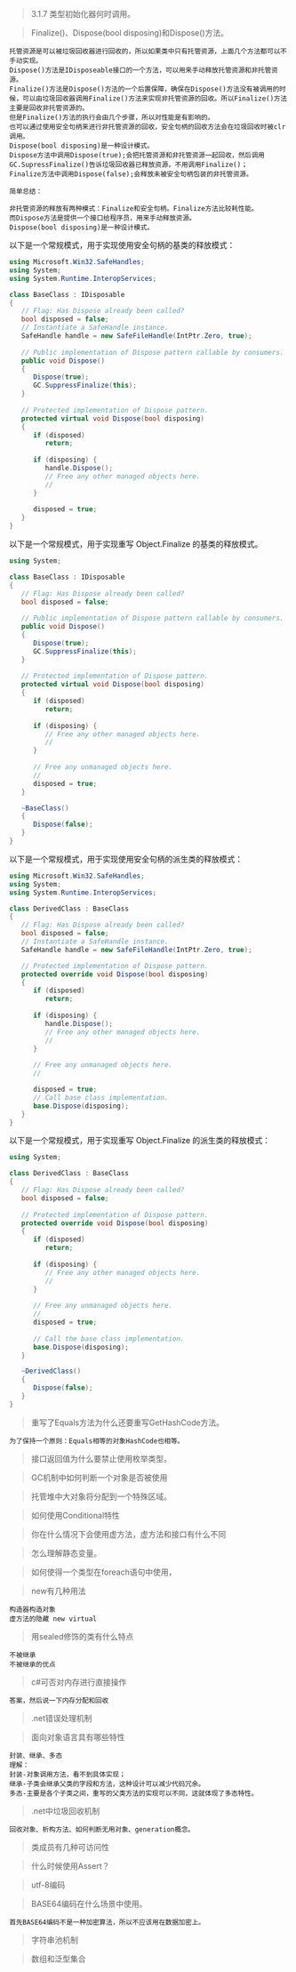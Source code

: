 >3.1.7 类型初始化器何时调用。

>Finalize()、Dispose(bool disposing)和Dispose()方法。

    托管资源是可以被垃圾回收器进行回收的，所以如果类中只有托管资源，上面几个方法都可以不手动实现。
    Dispose()方法是IDisposeable接口的一个方法，可以用来手动释放托管资源和非托管资源。
    Finalize()方法是Dispose()方法的一个后置保障，确保在Dispose()方法没有被调用的时候，可以由垃圾回收器调用Finalize()方法来实现非托管资源的回收。所以Finalize()方法主要是回收非托管资源的。
    但是Finalize()方法的执行会由几个步骤，所以对性能是有影响的。
    也可以通过使用安全句柄来进行非托管资源的回收，安全句柄的回收方法会在垃圾回收时被clr调用。
    Dispose(bool disposing)是一种设计模式。
    Dispose方法中调用Dispose(true);会把托管资源和非托管资源一起回收，然后调用GC.SupressFinalize()告诉垃圾回收器已释放资源，不用调用Finalize()；
    Finalize方法中调用Dispose(false);会释放未被安全句柄包装的非托管资源。

    简单总结：
    
    非托管资源的释放有两种模式：Finalize和安全句柄。Finalize方法比较耗性能。
    而Dispose方法是提供一个接口给程序员，用来手动释放资源。
    Dispose(bool disposing)是一种设计模式。
    
以下是一个常规模式，用于实现使用安全句柄的基类的释放模式：
```csharp
using Microsoft.Win32.SafeHandles;
using System;
using System.Runtime.InteropServices;

class BaseClass : IDisposable
{
   // Flag: Has Dispose already been called?
   bool disposed = false;
   // Instantiate a SafeHandle instance.
   SafeHandle handle = new SafeFileHandle(IntPtr.Zero, true);
   
   // Public implementation of Dispose pattern callable by consumers.
   public void Dispose()
   { 
      Dispose(true);
      GC.SuppressFinalize(this);           
   }
   
   // Protected implementation of Dispose pattern.
   protected virtual void Dispose(bool disposing)
   {
      if (disposed)
         return; 
      
      if (disposing) {
         handle.Dispose();
         // Free any other managed objects here.
         //
      }
      
      disposed = true;
   }
}
```

以下是一个常规模式，用于实现重写 Object.Finalize 的基类的释放模式。
```csharp
using System;

class BaseClass : IDisposable
{
   // Flag: Has Dispose already been called?
   bool disposed = false;
   
   // Public implementation of Dispose pattern callable by consumers.
   public void Dispose()
   { 
      Dispose(true);
      GC.SuppressFinalize(this);           
   }
   
   // Protected implementation of Dispose pattern.
   protected virtual void Dispose(bool disposing)
   {
      if (disposed)
         return; 
      
      if (disposing) {
         // Free any other managed objects here.
         //
      }
      
      // Free any unmanaged objects here.
      //
      disposed = true;
   }

   ~BaseClass()
   {
      Dispose(false);
   }
}
```

以下是一个常规模式，用于实现使用安全句柄的派生类的释放模式：
```csharp
using Microsoft.Win32.SafeHandles;
using System;
using System.Runtime.InteropServices;

class DerivedClass : BaseClass
{
   // Flag: Has Dispose already been called?
   bool disposed = false;
   // Instantiate a SafeHandle instance.
   SafeHandle handle = new SafeFileHandle(IntPtr.Zero, true);

   // Protected implementation of Dispose pattern.
   protected override void Dispose(bool disposing)
   {
      if (disposed)
         return; 
      
      if (disposing) {
         handle.Dispose();
         // Free any other managed objects here.
         //
      }
      
      // Free any unmanaged objects here.
      //

      disposed = true;
      // Call base class implementation.
      base.Dispose(disposing);
   }
}
```
以下是一个常规模式，用于实现重写 Object.Finalize 的派生类的释放模式：
```csharp
using System;

class DerivedClass : BaseClass
{
   // Flag: Has Dispose already been called?
   bool disposed = false;
   
   // Protected implementation of Dispose pattern.
   protected override void Dispose(bool disposing)
   {
      if (disposed)
         return; 
      
      if (disposing) {
         // Free any other managed objects here.
         //
      }
      
      // Free any unmanaged objects here.
      //
      disposed = true;
      
      // Call the base class implementation.
      base.Dispose(disposing);
   }

   ~DerivedClass()
   {
      Dispose(false);
   }
}
```


>重写了Equals方法为什么还要重写GetHashCode方法。

    为了保持一个原则：Equals相等的对象HashCode也相等。
    
>接口返回值为什么要禁止使用枚举类型。

>GC机制中如何判断一个对象是否被使用

>托管堆中大对象将分配到一个特殊区域。

>如何使用Conditional特性

>你在什么情况下会使用虚方法，虚方法和接口有什么不同

>怎么理解静态变量。

>如何使得一个类型在foreach语句中使用，

>new有几种用法

    构造器构造对象
    虚方法的隐藏 new virtual

>用sealed修饰的类有什么特点

    不被继承
    不被继承的优点

>c#可否对内存进行直接操作

    答案，然后说一下内存分配和回收

>.net错误处理机制


>面向对象语言具有哪些特性

    封装、继承、多态
    理解：
    封装-对象调用方法，看不到具体实现；
    继承-子类会继承父类的字段和方法，这种设计可以减少代码冗余。
    多态-主要是各个子类之间，重写的父类方法的实现可以不同，这就体现了多态特性。

>.net中垃圾回收机制

    回收对象、析构方法、如何判断无用对象、generation概念。

>类成员有几种可访问性

>什么时候使用Assert？

>utf-8编码

>BASE64编码在什么场景中使用。

    首先BASE64编码不是一种加密算法，所以不应该用在数据加密上。

>字符串池机制

>数组和泛型集合   